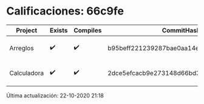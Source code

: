 # Calificaciones: 66c9fe
|Project|Exists|Compiles|CommitHash|CommitDate|CheckDate|Comments|
|-|-|-|-|-|-|-|
|Arreglos|✔️|✔️|b95beff221239287bae0aa14e2721fd135ad4f2b|22-10-2020 17:05:08|22-10-2020 21:18:04|NULL|
|Calculadora|✔️|✔️|2dce5efcacb9e273148d66bd3c8fab4d8c9d80e7|12-10-2020 17:31:53|15-10-2020 21:24:36|nan|

Última actualización: 22-10-2020 21:18
